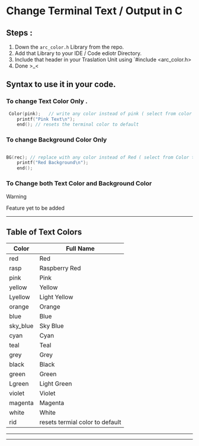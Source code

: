 # Change Terminal Text / Output in C

## Steps :
1. Down the `arc_color.h` Library from the repo.
2. Add that Library to your IDE / Code ediotr Directory.
3. Include that header in your Traslation Unit using `#include <arc_color.h>
4. Done >_<

## Syntax to use it in your code. 

### To change Text Color Only .


```c
 Color(pink);   // write any color instead of pink ( select from color table)
    printf("Pink Text\n");
    end(); // resets the terminal color to default
```

### To change Background Color Only

```c

BG(rec); // replace with any color instead of Red ( select from Color table)
    printf("Red Background\n");
    end();

```


### To Change both Text Color and Background Color 


> [!WARNING]
> Feature yet to be added

---

## Table of Text Colors
| Color       | Full Name             |
|-------------|-----------------------|
| red         | Red                   |
| rasp        | Raspberry Red         |
| pink        | Pink                  |
| yellow      | Yellow                |
| Lyellow     | Light Yellow          |
| orange      | Orange                |
| blue        | Blue                  |
| sky_blue    | Sky Blue              |
| cyan        | Cyan                  |
| teal        | Teal                  |
| grey        | Grey                  |
| black       | Black                 |
| green       | Green                 |
| Lgreen      | Light Green           |
| violet      | Violet                |
| magenta     | Magenta               |
| white       | White                 |
| rid    | resets termial color to default | 

---






---
